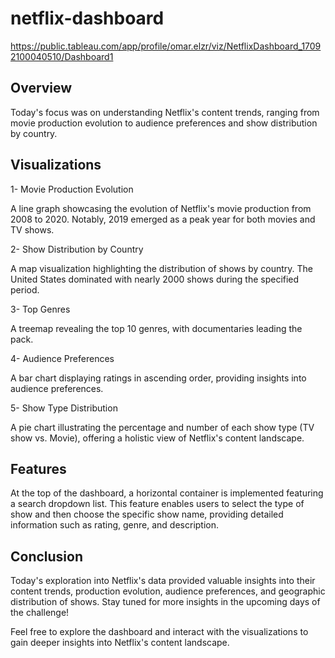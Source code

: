 # netflix-dashboard

https://public.tableau.com/app/profile/omar.elzr/viz/NetflixDashboard_17092100040510/Dashboard1

## Overview

Today's focus was on understanding Netflix's content trends, ranging from movie production evolution to audience preferences and show distribution by country.

## Visualizations

  1- Movie Production Evolution
  
  A line graph showcasing the evolution of Netflix's movie production from 2008 to 2020. Notably, 2019 emerged as a peak year for both movies and TV shows.

  2- Show Distribution by Country
  
  A map visualization highlighting the distribution of shows by country. The United States dominated with nearly 2000 shows during the specified period.

  3- Top Genres
  
  A treemap revealing the top 10 genres, with documentaries leading the pack.
  
  4- Audience Preferences
  
  A bar chart displaying ratings in ascending order, providing insights into audience preferences.
  
  5- Show Type Distribution
  
  A pie chart illustrating the percentage and number of each show type (TV show vs. Movie), offering a holistic view of Netflix's content landscape.
  
  ## Features


At the top of the dashboard, a horizontal container is implemented featuring a search dropdown list. This feature enables users to select the type of show and then choose the specific show name, providing detailed information such as rating, genre, and description.

## Conclusion

Today's exploration into Netflix's data provided valuable insights into their content trends, production evolution, audience preferences, and geographic distribution of shows. Stay tuned for more insights in the upcoming days of the challenge!

Feel free to explore the dashboard and interact with the visualizations to gain deeper insights into Netflix's content landscape.
